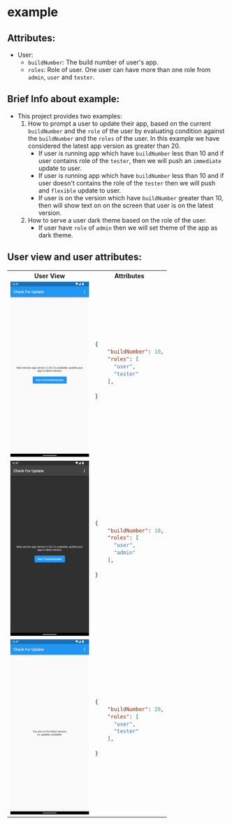 # example

## Attributes:

- User:
  - `buildNumber`: The build number of user's app.
  - `roles`: Role of user. One user can have more than one role from `admin`, `user` and `tester`.



## Brief Info about example:

- This project provides two examples:
  1. How to prompt a user to update their app, based on the current `buildNumber` and the `role` of the user by evaluating condition against the `buildNumber` and the `roles` of the user. In this example we have considered the latest app version as greater than 20.
     - If user is running app which have `buildNumber` less than 10 and if user contains role of the `tester`, then we will push an `immediate` update to user.
     - If user is running app which have `buildNumber` less than 10 and if user doesn't contains the role of the `tester` then we will push and `flexible` update to user.
     - If user is on the version which have `buildNumber` greater than 10, then will show text on on the screen that user is on the latest version.
  2. How to serve a user dark theme based on the role of the user.
     - If user have `role` of `admin` then we will set theme of the app as dark theme.


## User view and user attributes: 

<table>
  <tr>
    <th>User View</th>
    <th>Attributes</th>
  </tr>

  <tr>
    <td>
      <img
        src="asset/user1.png"
        height="400"
      />
    </td>
<td>

```json
{
    "buildNumber": 10,
    "roles": [
      "user",
      "tester"
    ],

}
```
</td>
  </tr>
  <tr>
      <td>
      <img
        src="asset/user2.png"
        height="400"
      />
    </td>
<td>

```json
{
    "buildNumber": 10,
    "roles": [
      "user",
      "admin"
    ],

}
```
</td>
  </tr>
  </tr>
  <tr>
      <td>
      <img
        src="asset/user3.png"
        height="400"
      />
    </td>
<td>

```json
{
    "buildNumber": 20,
    "roles": [
      "user",
      "tester"
    ],

}
```
</td>
  </tr>
</table>




